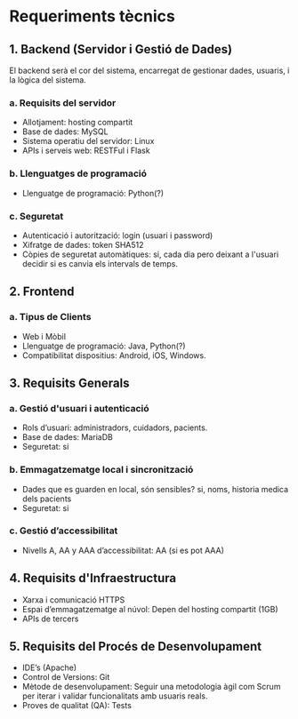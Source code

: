 # Requeriments tècnics
## 1. Backend (Servidor i Gestió de Dades)
El backend serà el cor del sistema, encarregat de gestionar dades, usuaris, i la lògica del sistema.

### a. Requisits del servidor
- Allotjament: hosting compartit
- Base de dades: MySQL
- Sistema operatiu del servidor: Linux
- APIs i serveis web: RESTFul i Flask
### b. Llenguatges de programació
- Llenguatge de programació: Python(?)
### c. Seguretat
- Autenticació i autorització: login (usuari i password) 
- Xifratge de dades: token SHA512
- Còpies de seguretat automàtiques: si, cada dia pero deixant a l'usuari decidir si es canvia els intervals de temps.

## 2. Frontend
### a. Tipus de Clients
- Web i Mòbil
- Llenguatge de programació: Java, Python(?)
- Compatibilitat dispositius: Android, iOS, Windows.

## 3. Requisits Generals
### a. Gestió d'usuari i autenticació
- Rols d’usuari: administradors, cuidadors, pacients.
- Base de dades: MariaDB
- Seguretat: si

### b. Emmagatzematge local i sincronització
- Dades que es guarden en local, són sensibles? si, noms, historia medica dels pacients
- Seguretat: si

### c. Gestió d’accessibilitat
- Nivells A, AA y AAA d’accessibilitat: AA (si es pot AAA)

## 4. Requisits d'Infraestructura
- Xarxa i comunicació HTTPS
- Espai d’emmagatzematge al núvol: Depen del hosting compartit (1GB)
- APIs de tercers

## 5. Requisits del Procés de Desenvolupament
- IDE’s (Apache)
- Control de Versions: Git
- Mètode de desenvolupament: Seguir una metodologia àgil com Scrum per iterar i validar funcionalitats amb usuaris reals.
- Proves de qualitat (QA): Tests
